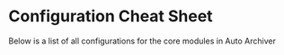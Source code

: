 # Configuration Cheat Sheet

Below is a list of all configurations for the core modules in Auto Archiver

```{include} ../modules/autogen/configs_cheatsheet.md
```
